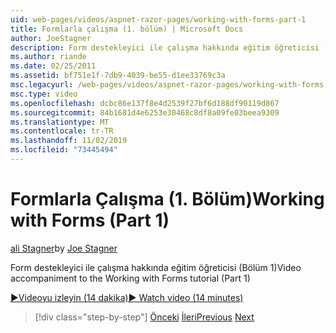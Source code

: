 ```yaml
---
uid: web-pages/videos/aspnet-razor-pages/working-with-forms-part-1
title: Formlarla çalışma (1. bölüm) | Microsoft Docs
author: JoeStagner
description: Form destekleyici ile çalışma hakkında eğitim öğreticisi (Bölüm 1)
ms.author: riande
ms.date: 02/25/2011
ms.assetid: bf751e1f-7db9-4039-be55-d1ee33769c3a
msc.legacyurl: /web-pages/videos/aspnet-razor-pages/working-with-forms-part-1
msc.type: video
ms.openlocfilehash: dcbc86e137f8e4d2539f27bf6d188df90119d867
ms.sourcegitcommit: 84b1681d4e6253e30468c8df8a09fe03beea9309
ms.translationtype: MT
ms.contentlocale: tr-TR
ms.lasthandoff: 11/02/2019
ms.locfileid: "73445494"
---
```

# <a name="working-with-forms-part-1"></a><span data-ttu-id="d3c85-103">Formlarla Çalışma (1. Bölüm)</span><span class="sxs-lookup"><span data-stu-id="d3c85-103">Working with Forms (Part 1)</span></span>

<span data-ttu-id="d3c85-104">[ali Stagner](https://github.com/JoeStagner)</span><span class="sxs-lookup"><span data-stu-id="d3c85-104">by [Joe Stagner](https://github.com/JoeStagner)</span></span>

<span data-ttu-id="d3c85-105">Form destekleyici ile çalışma hakkında eğitim öğreticisi (Bölüm 1)</span><span class="sxs-lookup"><span data-stu-id="d3c85-105">Video accompaniment to the Working with Forms tutorial (Part 1)</span></span>

<span data-ttu-id="d3c85-106">[&#9654;Videoyu izleyin (14 dakika)](https://channel9.msdn.com/Blogs/ASP-NET-Site-Videos/working-with-forms-(part-1))</span><span class="sxs-lookup"><span data-stu-id="d3c85-106">[&#9654; Watch video (14 minutes)](https://channel9.msdn.com/Blogs/ASP-NET-Site-Videos/working-with-forms-(part-1))</span></span>

> [!div class="step-by-step"]
> <span data-ttu-id="d3c85-107">[Önceki](creating-a-consistent-look-part-2.md)
> [İleri](working-with-forms-part-2.md)</span><span class="sxs-lookup"><span data-stu-id="d3c85-107">[Previous](creating-a-consistent-look-part-2.md)
[Next](working-with-forms-part-2.md)</span></span>
